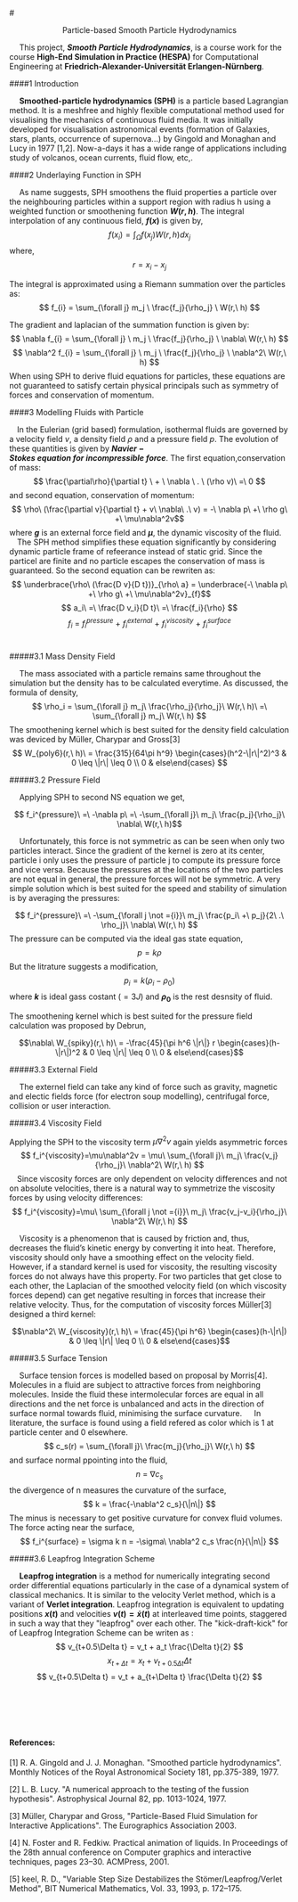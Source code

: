 <!-- font: brandon -->

#<p align="center" >Particle-based Smooth Particle Hydrodynamics</p>

&ensp;&ensp; This project, **_Smooth Particle Hydrodynamics_**, is a course work for the course **High-End Simulation in Practice (HESPA)** for Computational Engineering at **Friedrich-Alexander-Universität Erlangen-Nürnberg**.

####1 Introduction

&ensp;&ensp; **Smoothed-particle hydrodynamics (SPH)** is a particle based Lagrangian method. It is a meshfree and highly flexible computational method used for visualising the mechanics of continuous fluid media. It was initially developed for visualisation astronomical events (formation of Galaxies, stars, plants, occurrence of supernova...) by Gingold and Monaghan and Lucy in 1977 [1,2]. Now-a-days it has a wide range of applications including study of volcanos, ocean currents, fluid flow, etc,.

####2 Underlaying Function in SPH

&ensp;&ensp; As name suggests, SPH smoothens the fluid properties a particle over the neighbouring particles within a support region with radius h using a weighted function or smoothening function **$W(r,h)$**.
The integral interpolation of any continuous field, **$f(x)$** is given by,
    $$f(x_{i}) = \int_\Omega f(x_j) W(r,h) dx_j  $$ where, $$ r = x_i - x_j $$

The integral is approximated using a Riemann summation over the particles as:
$$ f_{i} = \sum_{\forall j} m_j \  \frac{f_j}{\rho_j} \  W(r,\ h) $$

The gradient and laplacian of the summation function is given by:
$$ \nabla f_{i} = \sum_{\forall j} \ m_j \ \frac{f_j}{\rho_j} \ \nabla\ W(r,\ h) $$ $$ \nabla^2 f_{i} = \sum_{\forall j} \ m_j \ \frac{f_j}{\rho_j} \ \nabla^2\ W(r,\ h) $$
When using SPH to derive fluid equations for particles, these equations are not guaranteed to satisfy certain physical principals such as symmetry of forces and conservation of momentum.

####3 Modelling Fluids with Particle

&ensp;&ensp;In the Eulerian (grid based) formulation, isothermal fluids
are governed by a velocity field $v$, a density field $\rho$ and a
pressure field $p$. The evolution of these quantities is given by **$Navier-Stokes\ equation\ for\ incompressible\ force$**. The first equation,conservation of mass: 
$$ \frac{\partial\rho}{\partial t} \ + \ \nabla \ . \ (\rho v)\ =\ 0  $$ and second equation, conservation of momentum: 
$$ \rho\ (\frac{\partial v}{\partial t} + v\ \nabla\ .\ v) = -\ \nabla p\ +\ \rho g\ +\ \mu\nabla^2v$$ where **$g$** is an external force field and **$\mu$**, the dynamic viscosity of the fluid. 
&ensp;&ensp;The SPH method simplifies these equation significantly by considering dynamic particle frame of refeerance instead of static grid. Since the particel are finite and no particle escapes the conservation of mass is guaranteed. So the second equation can be rewriten as: $$ \underbrace{\rho\ (\frac{D v}{D t})}_{\rho\ a} = \underbrace{-\ \nabla p\ +\ \rho g\ +\ \mu\nabla^2v}_{f}$$ $$ a_i\ =\ \frac{D v_i}{D t}\ =\ \frac{f_i}{\rho} $$ $$ f_i\ =\ f_i^{pressure}\ +\ f_i^{external}\ +\ f_i^{viscosity}\ +\ f_i^{surface}  $$<br>


#####3.1 Mass Density Field

&ensp;&ensp; The mass associated with a particle remains same throughout the simulation but the density has to be calculated everytime. As discussed, the formula of density,
$$ \rho_i = \sum_{\forall j} m_j\ \frac{\rho_j}{\rho_j}\ W(r,\ h)\ =\ \sum_{\forall j} m_j\ W(r,\ h)  $$ The smoothening kernel which is best suited for the density field calculation was deviced by Müller, Charypar and Gross[3]
$$ W_{poly6}(r,\ h)\ = \frac{315}{64\pi h^9} \begin{cases}(h^2-\|r\|^2)^3 & 0 \leq \|r\| \leq 0 \\ 0 & else\end{cases} $$

#####3.2 Pressure Field

&ensp;&ensp; Applying SPH to second NS equation we get,

$$ f_i^{pressure}\ =\ -\nabla p\ =\ -\sum_{\forall j}\ m_j\ \frac{p_j}{\rho_j}\ \nabla\ W(r,\ h)$$ 

&ensp;&ensp; Unfortunately, this force is not symmetric as can be seen when only two particles interact. Since the gradient of the kernel is zero at its center, particle i only uses the pressure of particle j to compute its pressure force and vice versa. Because the pressures at the locations of the two particles are not equal in general, the pressure forces will not be symmetric. A very simple solution which is best suited for the speed and stability of simulation is by averaging the pressures:

$$ f_i^{pressure}\ =\ -\sum_{\forall j \not ={i}}\ m_j\ \frac{p_i\ +\ p_j}{2\ .\ \rho_j}\ \nabla\ W(r,\ h) $$ The pressure can be computed via the ideal gas state equation,
$$ p = k\rho $$ But the litrature suggests a modification, $$ p_i = k(\rho_i-\rho_0) $$ where **$k$** is ideal gass costant $(=3J)$ and **$\rho_0$** is the rest desnsity of fluid.

The smoothening kernel which is best suited for the pressure field calculation was proposed by Debrun,


$$\nabla\ W_{spiky}(r,\ h)\ = -\frac{45}{\pi h^6 \|r\|} r \begin{cases}(h-\|r\|)^2 & 0 \leq \|r\| \leq 0 \\ 0 & else\end{cases}$$

#####3.3 External Field 

&ensp;&ensp; The externel field can take any kind of force such as gravity, magnetic and electic fields force (for electron soup modelling), centrifugal force, collision or user interaction.

#####3.4 Viscosity Field

Applying the SPH to the viscosity term $\mu\nabla^2v$ again yields asymmetric forces
$$ f_i^{viscosity}=\mu\nabla^2v = \mu\ \sum_{\forall j}\ m_j\ \frac{v_j}{\rho_j}\ \nabla^2\ W(r,\ h) $$ &ensp;&ensp;Since viscosity forces are only dependent on velocity differences and not on absolute velocities, there is a natural way to symmetrize the viscosity forces by using velocity differences:
$$ f_i^{viscosity}=\mu\ \sum_{\forall j \not ={i}}\ m_j\ \frac{v_j-v_i}{\rho_j}\ \nabla^2\ W(r,\ h) $$ 

&ensp;&ensp; Viscosity is a phenomenon that is caused by friction and, thus, decreases the fluid’s kinetic energy by converting it into heat. Therefore, viscosity should only have a smoothing effect on the velocity field. However, if a standard kernel is used for viscosity, the resulting viscosity forces do not always have this property. For two particles that get close to each other, the Laplacian of the smoothed velocity field (on which viscosity forces depend) can get negative resulting in forces that increase their relative velocity. Thus, for the computation of viscosity forces Müller[3] designed a third kernel:

$$\nabla^2\ W_{viscosity}(r,\ h)\ = \frac{45}{\pi h^6} \begin{cases}(h-\|r\|) & 0 \leq \|r\| \leq 0 \\ 0 & else\end{cases}$$

#####3.5 Surface Tension

&ensp;&ensp; Surface tension forces is modelled based on proposal by Morris[4]. Molecules in a fluid are subject to attractive forces from neighboring molecules. Inside the fluid these intermolecular forces are equal in all directions and the net force is unbalanced and acts in the direction of surface normal towards fluid, minimising the surface curvature.
&ensp;&ensp; In literature, the surface is found using a field refered as color which is 1 at particle center and 0 elsewhere.
$$ c_s(r) = \sum_{\forall j}\ \frac{m_j}{\rho_j}\ W(r,\ h) $$ and surface normal ppointing into the fluid,
$$ n\ =\ \nabla c_s $$ the divergence of n measures the curvature of the surface,
$$ k = \frac{-\nabla^2 c_s}{\|n\|} $$ The minus is necessary to get positive curvature for convex fluid volumes. The force acting near the surface,
$$ f_i^{surface} = \sigma k n = -\sigma\ \nabla^2 c_s \frac{n}{\|n\|} $$

#####3.6 Leapfrog Integration Scheme

&ensp;&ensp; **Leapfrog integration** is a method for numerically integrating second order differential equations particularly in the case of a dynamical system of classical mechanics. It is similar to the velocity Verlet method, which is a variant of **Verlet integration**. Leapfrog integration is equivalent to updating positions **$x(t)$** and velocities **$v(t)=\dot x(t)$** at interleaved time points, staggered in such a way that they "leapfrog" over each other.
The "kick-draft-kick" for of Leapfrog Integration Scheme can be writen as :
$$ v_{t+0.5\Delta t} = v_t + a_t \frac{\Delta t}{2} $$ $$ x_{t+\Delta t} = x_t + v_{t+0.5\Delta t} \Delta t $$ $$ v_{t+0.5\Delta t} = v_t + a_{t+\Delta t} \frac{\Delta t}{2} $$

<br><br><br><br>
#### References:
[1] R. A. Gingold and J. J. Monaghan. "Smoothed particle hydrodynamics". Monthly Notices of the Royal Astronomical Society 181, pp.375-389, 1977.

[2] L. B. Lucy. "A numerical approach to the testing of the fussion hypothesis". Astrophysical Journal 82, pp. 1013-1024, 1977.

[3] Müller, Charypar and Gross, "Particle-Based Fluid Simulation for Interactive Applications". The Eurographics Association 2003.

[4] N. Foster and R. Fedkiw. Practical animation of liquids. In Proceedings of the 28th annual conference on Computer graphics and interactive techniques, pages 23–30. ACMPress, 2001.

[5] keel, R. D., "Variable Step Size Destabilizes the Stömer/Leapfrog/Verlet Method", BIT Numerical Mathematics, Vol. 33, 1993, p. 172–175.